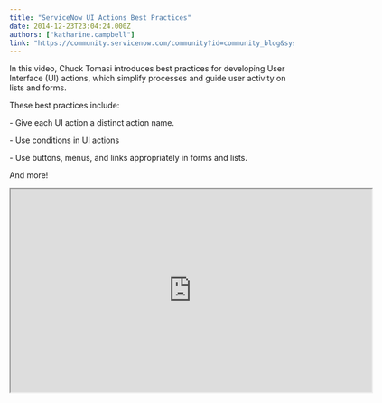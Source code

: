 ```yaml
---
title: "ServiceNow UI Actions Best Practices"
date: 2014-12-23T23:04:24.000Z
authors: ["katharine.campbell"]
link: "https://community.servicenow.com/community?id=community_blog&sys_id=67dc6a65dbd0dbc01dcaf3231f9619f4"
---
```

<p class="p1">In this video, Chuck Tomasi introduces best practices for developing User Interface (UI) actions, which simplify processes and guide user activity on lists and forms.</p><p class="p2"></p><p class="p1">These best practices include:</p><p class="p2"></p><p class="p1">- Give each UI action a distinct action name.</p><p class="p1">- Use conditions in UI actions</p><p class="p1">- Use buttons, menus, and links appropriately in forms and lists.</p><p class="p1"></p><p class="p1">And more!</p><p class="p1"><iframe src="https://youtube.com/embed/L6Ft_9fCgS8" width="640" height="360"/></p><p class="p2">For more information on UI Actions, see:</p><p class="p2"></p><p class="p2">ServiceNow wiki</p><p class="p2"><a href="https://wiki.servicenow.com/index.php?title=Modifying_the_Application_Design#UI_Actionshttps://wiki.servicenow.com/index.php?title=UI_ActionsServiceNow" title="https://wiki.servicenow.com/index.php?title=Modifying_the_Application_Design#UI_Actionshttps://wiki.servicenow.com/index.php?title=UI_ActionsServiceNow">Modifying the Application Design - ServiceNow Wiki</a></p><p class="p2"></p><p class="p2">Your feedback helps us better serve you! Did you find this video helpful? Leave us a comment to tell us why or why not.</p>